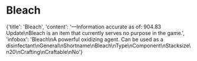 
# Bleach

{'title': 'Bleach', 'content': '—Information accurate as of: 904.83 Update\nBleach is an item that currently serves no purpose in the game.', 'infobox': 'Bleach\nA powerful oxidizing agent. Can be used as a disinfectant\nGeneral\nShortname\nBleach\nType\nComponent\nStacksize\n20\nCrafting\nCraftable\nNo'}
